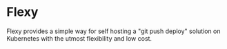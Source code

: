 # Flexy
Flexy provides a simple way for self hosting a "git push deploy" solution on Kubernetes with the utmost flexibility and low cost.
